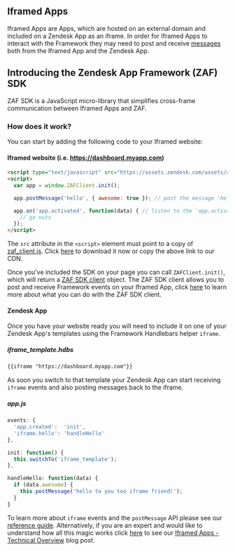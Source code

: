 ## Iframed Apps

Iframed Apps are Apps, which are hosted on an external domain and included on a Zendesk App as an iframe. In order for Iframed Apps to interact with the Framework they may need to post and receive [messages](https://developer.mozilla.org/en-US/docs/Web/API/Window.postMessage) both from the Iframed App and the Zendesk App.

## Introducing the Zendesk App Framework (ZAF) SDK

ZAF SDK is a JavaScript micro-library that simplifies cross-frame communication between Iframed Apps and ZAF.

### How does it work?

You can start by adding the following code to your Iframed website:

#### Iframed website (i.e. https://dashboard.myapp.com)
```html
<script type="text/javascript" src="https://assets.zendesk.com/assets/apps/zaf_client.js"></script>
<script>
  var app = window.ZAFClient.init();

  app.postMessage('hello', { awesome: true }); // post the message 'hello' to the Zendesk App along with some data

  app.on('app.activated', function(data) { // listen to the 'app.activated' Framework event from the iframe
    // go nuts
  });
</script>
```

The `src` attribute in the `<script>` element must point to a copy of [zaf_client.js](). Click [here]() to download it now or copy the above link to our CDN.

Once you've included the SDK on your page you can call `ZAFClient.init()`, which will return a [ZAF SDK client]() object. The ZAF SDK client allows you to post and receive Framework events on your Iframed App, click [here]() to learn more about what you can do with the ZAF SDK client.

#### Zendesk App

Once you have your website ready you will need to include it on one of your Zendesk App's templates using the Framework Handlebars helper `iframe`.

##### iframe_template.hdbs
```html
{{iframe "https://dashboard.myapp.com"}}
```

As soon you switch to that template your Zendesk App can start receiving `iframe` events and also posting messages back to the iframe.

##### app.js
```js
events: {
  'app.created':  'init',
  'iframe.hello': 'handleHello'
},

init: function() {
  this.switchTo('iframe_template');
},

handleHello: function(data) {
  if (data.awesome) {
    this.postMessage('hello to you too iframe friend!');
  }
}
```

To learn more about `iframe` events and the `postMessage` API please see our [reference guide](). Alternatively, if you are an expert and would like to understand how all this magic works click [here]() to see our [Iframed Apps - Technical Overview]() blog post.
